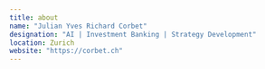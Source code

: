 ```yaml
---
title: about
name: "Julian Yves Richard Corbet"
designation: "AI | Investment Banking | Strategy Development"
location: Zurich
website: "https://corbet.ch"
---
```

